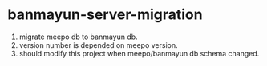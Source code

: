 # banmayun-server-migration
1. migrate meepo db to banmayun db.
2. version number is depended on meepo version.
3. should modify this project when meepo/banmayun db schema changed.
